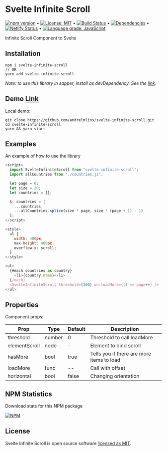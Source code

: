 # Svelte Infinite Scroll

[![npm version](https://badge.fury.io/js/svelte-infinite-scroll.svg)](https://www.npmjs.com/package/svelte-infinite-scroll) &bull; [![License: MIT](https://img.shields.io/badge/License-MIT-yellow.svg)](https://github.com/andrelmlins/svelte-infinite-scroll/blob/master/LICENSE) &bull; [![Build Status](https://travis-ci.com/andrelmlins/svelte-infinite-scroll.svg?branch=master)](https://travis-ci.com/andrelmlins/svelte-infinite-scroll) &bull; [![Dependencies](https://david-dm.org/andrelmlins/svelte-infinite-scroll.svg)](https://david-dm.org/andrelmlins/svelte-infinite-scroll) &bull; [![Netlify Status](https://api.netlify.com/api/v1/badges/a16b6807-8f05-4e03-8ed4-33e5162155bb/deploy-status)](https://app.netlify.com/sites/svelte-infinite-scroll/deploys) &bull; [![Language grade: JavaScript](https://img.shields.io/lgtm/grade/javascript/g/andrelmlins/svelte-infinite-scroll.svg?logo=lgtm&logoWidth=18)](https://lgtm.com/projects/g/andrelmlins/svelte-infinite-scroll/context:javascript)

Infinite Scroll Component to Svelte

## Installation

```
npm i svelte-infinite-scroll
// OR
yarn add svelte-infinite-scroll
```

<em>Note: to use this library in sapper, install as devDependency. See the [link](https://github.com/sveltejs/sapper-template#using-external-components).</em>

## Demo [Link](https://svelte-infinite-scroll.netlify.com/)

Local demo:

```
git clone https://github.com/andrelmlins/svelte-infinite-scroll.git
cd svelte-infinite-scroll
yarn && yarn start
```

## Examples

An example of how to use the library

```js
<script>
  import SvelteInfiniteScroll from "svelte-infinite-scroll";
  import allCountries from "./countries.js";

  let page = 0;
  let size = 20;
  let countries = [];

  $: countries = [
    ...countries,
    ...allCountries.splice(size * page, size * (page + 1) - 1)
  ];
</script>

<style>
  ul {
    width: 400px;
    max-height: 400px;
    overflow-x: scroll;
  }
</style>

<ul>
  {#each countries as country}
    <li>{country.name}</li>
  {/each}
  <SvelteInfiniteScroll threshold={100} on:loadMore={() => page++} />
</ul>
```

## Properties

Component props:

| Prop          | Type   | Default | Description                               |
| ------------- | ------ | ------- | ----------------------------------------- |
| threshold     | number | 0       | Threshold to call loadMore                |
| elementScroll | node   | -       | Element to bind scroll                    |
| hasMore       | bool   | true    | Tells you if there are more items to load |
| loadMore      | func   | --      | Call with offset                          |
| horizontal    | bool   | false   | Changing orientation                      |

## NPM Statistics

Download stats for this NPM package

[![NPM](https://nodei.co/npm/svelte-infinite-scroll.png)](https://nodei.co/npm/svelte-infinite-scroll/)

## License

Svelte Infinite Scroll is open source software [licensed as MIT](https://github.com/andrelmlins/svelte-infinite-scroll/blob/master/LICENSE).

